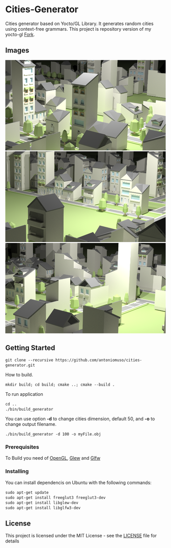 # Cities-Generator
Cities generator based on Yocto/GL Library. It generates random cities using context-free grammars.
This project is repository version of my yocto-gl [Fork](https://github.com/antoniomuso/yocto-gl).



## Images
![Image](Images/image7.png)
![Image](Images/out1.png)
![Image](Images/out9.png)



## Getting Started
```
git clone --recursive https://github.com/antoniomuso/cities-generator.git
```
How to build.
```
mkdir build; cd build; cmake ..; cmake --build .
```
To run application
```
cd ..
./bin/build_generator
```
You can use option **-d** to change cities dimension, default 50, and **-o** to change output filename.
```
./bin/build_generator -d 100 -o myFile.obj
```

### Prerequisites

To Build you need of [OpenGL](http://freeglut.sourceforge.net/), [Glew](http://glew.sourceforge.net/) and [Glfw](http://www.glfw.org/) 

### Installing
You can install dependencis on Ubuntu with the following commands:
```
sudo apt-get update
sudo apt-get install freeglut3 freeglut3-dev
sudo apt-get install libglew-dev
sudo apt-get install libglfw3-dev
```










## License

This project is licensed under the MIT License - see the [LICENSE](LICENSE.md) file for details
